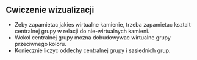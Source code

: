 ## Cwiczenie wizualizacji
- Zeby zapamietac jakies wirtualne kamienie, trzeba zapamietac ksztalt centralnej grupy w relacji do nie-wirtualnych kamieni.
- Wokol centralnej grupy mozna dobudowywac wirtualne grupy przeciwnego koloru.
- Koniecznie liczyc oddechy centralnej grupy i sasiednich grup.
